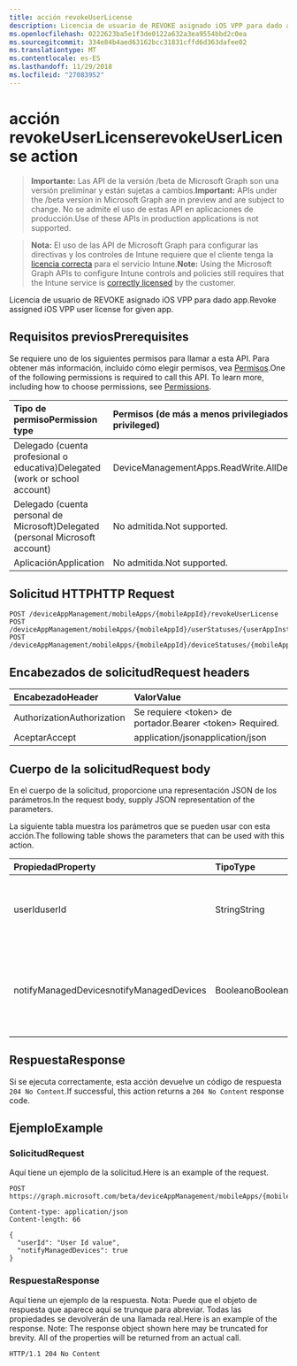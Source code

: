 ```yaml
---
title: acción revokeUserLicense
description: Licencia de usuario de REVOKE asignado iOS VPP para dado app.
ms.openlocfilehash: 0222623ba5e1f3de0122a632a3ea9554bbd2c0ea
ms.sourcegitcommit: 334e84b4aed63162bcc31831cffd6d363dafee02
ms.translationtype: MT
ms.contentlocale: es-ES
ms.lasthandoff: 11/29/2018
ms.locfileid: "27083952"
---
```

# <a name="revokeuserlicense-action"></a><span data-ttu-id="ba8dd-103">acción revokeUserLicense</span><span class="sxs-lookup"><span data-stu-id="ba8dd-103">revokeUserLicense action</span></span>

> <span data-ttu-id="ba8dd-104">**Importante:** Las API de la versión /beta de Microsoft Graph son una versión preliminar y están sujetas a cambios.</span><span class="sxs-lookup"><span data-stu-id="ba8dd-104">**Important:** APIs under the /beta version in Microsoft Graph are in preview and are subject to change.</span></span> <span data-ttu-id="ba8dd-105">No se admite el uso de estas API en aplicaciones de producción.</span><span class="sxs-lookup"><span data-stu-id="ba8dd-105">Use of these APIs in production applications is not supported.</span></span>

> <span data-ttu-id="ba8dd-106">**Nota:** El uso de las API de Microsoft Graph para configurar las directivas y los controles de Intune requiere que el cliente tenga la [licencia correcta](https://go.microsoft.com/fwlink/?linkid=839381) para el servicio Intune.</span><span class="sxs-lookup"><span data-stu-id="ba8dd-106">**Note:** Using the Microsoft Graph APIs to configure Intune controls and policies still requires that the Intune service is [correctly licensed](https://go.microsoft.com/fwlink/?linkid=839381) by the customer.</span></span>

<span data-ttu-id="ba8dd-107">Licencia de usuario de REVOKE asignado iOS VPP para dado app.</span><span class="sxs-lookup"><span data-stu-id="ba8dd-107">Revoke assigned iOS VPP user license for given app.</span></span>
## <a name="prerequisites"></a><span data-ttu-id="ba8dd-108">Requisitos previos</span><span class="sxs-lookup"><span data-stu-id="ba8dd-108">Prerequisites</span></span>
<span data-ttu-id="ba8dd-p102">Se requiere uno de los siguientes permisos para llamar a esta API. Para obtener más información, incluido cómo elegir permisos, vea [Permisos](/graph/permissions-reference).</span><span class="sxs-lookup"><span data-stu-id="ba8dd-p102">One of the following permissions is required to call this API. To learn more, including how to choose permissions, see [Permissions](/graph/permissions-reference).</span></span>

|<span data-ttu-id="ba8dd-111">Tipo de permiso</span><span class="sxs-lookup"><span data-stu-id="ba8dd-111">Permission type</span></span>|<span data-ttu-id="ba8dd-112">Permisos (de más a menos privilegiados)</span><span class="sxs-lookup"><span data-stu-id="ba8dd-112">Permissions (from most to least privileged)</span></span>|
|:---|:---|
|<span data-ttu-id="ba8dd-113">Delegado (cuenta profesional o educativa)</span><span class="sxs-lookup"><span data-stu-id="ba8dd-113">Delegated (work or school account)</span></span>|<span data-ttu-id="ba8dd-114">DeviceManagementApps.ReadWrite.All</span><span class="sxs-lookup"><span data-stu-id="ba8dd-114">DeviceManagementApps.ReadWrite.All</span></span>|
|<span data-ttu-id="ba8dd-115">Delegado (cuenta personal de Microsoft)</span><span class="sxs-lookup"><span data-stu-id="ba8dd-115">Delegated (personal Microsoft account)</span></span>|<span data-ttu-id="ba8dd-116">No admitida.</span><span class="sxs-lookup"><span data-stu-id="ba8dd-116">Not supported.</span></span>|
|<span data-ttu-id="ba8dd-117">Aplicación</span><span class="sxs-lookup"><span data-stu-id="ba8dd-117">Application</span></span>|<span data-ttu-id="ba8dd-118">No admitida.</span><span class="sxs-lookup"><span data-stu-id="ba8dd-118">Not supported.</span></span>|

## <a name="http-request"></a><span data-ttu-id="ba8dd-119">Solicitud HTTP</span><span class="sxs-lookup"><span data-stu-id="ba8dd-119">HTTP Request</span></span>
<!-- {
  "blockType": "ignored"
}
-->
``` http
POST /deviceAppManagement/mobileApps/{mobileAppId}/revokeUserLicense
POST /deviceAppManagement/mobileApps/{mobileAppId}/userStatuses/{userAppInstallStatusId}/app/revokeUserLicense
POST /deviceAppManagement/mobileApps/{mobileAppId}/deviceStatuses/{mobileAppInstallStatusId}/app/revokeUserLicense
```

## <a name="request-headers"></a><span data-ttu-id="ba8dd-120">Encabezados de solicitud</span><span class="sxs-lookup"><span data-stu-id="ba8dd-120">Request headers</span></span>
|<span data-ttu-id="ba8dd-121">Encabezado</span><span class="sxs-lookup"><span data-stu-id="ba8dd-121">Header</span></span>|<span data-ttu-id="ba8dd-122">Valor</span><span class="sxs-lookup"><span data-stu-id="ba8dd-122">Value</span></span>|
|:---|:---|
|<span data-ttu-id="ba8dd-123">Authorization</span><span class="sxs-lookup"><span data-stu-id="ba8dd-123">Authorization</span></span>|<span data-ttu-id="ba8dd-124">Se requiere &lt;token&gt; de portador.</span><span class="sxs-lookup"><span data-stu-id="ba8dd-124">Bearer &lt;token&gt; Required.</span></span>|
|<span data-ttu-id="ba8dd-125">Aceptar</span><span class="sxs-lookup"><span data-stu-id="ba8dd-125">Accept</span></span>|<span data-ttu-id="ba8dd-126">application/json</span><span class="sxs-lookup"><span data-stu-id="ba8dd-126">application/json</span></span>|

## <a name="request-body"></a><span data-ttu-id="ba8dd-127">Cuerpo de la solicitud</span><span class="sxs-lookup"><span data-stu-id="ba8dd-127">Request body</span></span>
<span data-ttu-id="ba8dd-128">En el cuerpo de la solicitud, proporcione una representación JSON de los parámetros.</span><span class="sxs-lookup"><span data-stu-id="ba8dd-128">In the request body, supply JSON representation of the parameters.</span></span>

<span data-ttu-id="ba8dd-129">La siguiente tabla muestra los parámetros que se pueden usar con esta acción.</span><span class="sxs-lookup"><span data-stu-id="ba8dd-129">The following table shows the parameters that can be used with this action.</span></span>

|<span data-ttu-id="ba8dd-130">Propiedad</span><span class="sxs-lookup"><span data-stu-id="ba8dd-130">Property</span></span>|<span data-ttu-id="ba8dd-131">Tipo</span><span class="sxs-lookup"><span data-stu-id="ba8dd-131">Type</span></span>|<span data-ttu-id="ba8dd-132">Descripción</span><span class="sxs-lookup"><span data-stu-id="ba8dd-132">Description</span></span>|
|:---|:---|:---|
|<span data-ttu-id="ba8dd-133">userId</span><span class="sxs-lookup"><span data-stu-id="ba8dd-133">userId</span></span>|<span data-ttu-id="ba8dd-134">String</span><span class="sxs-lookup"><span data-stu-id="ba8dd-134">String</span></span>|<span data-ttu-id="ba8dd-135">UserId para quienes licencia de aplicaciones asignado es que se desea revocar</span><span class="sxs-lookup"><span data-stu-id="ba8dd-135">UserId for whom assigned app license is to be revoked</span></span>|
|<span data-ttu-id="ba8dd-136">notifyManagedDevices</span><span class="sxs-lookup"><span data-stu-id="ba8dd-136">notifyManagedDevices</span></span>|<span data-ttu-id="ba8dd-137">Booleano</span><span class="sxs-lookup"><span data-stu-id="ba8dd-137">Boolean</span></span>|<span data-ttu-id="ba8dd-138">Valor Boolean que indica si se debe enviar notificación de revoke para dispositivos</span><span class="sxs-lookup"><span data-stu-id="ba8dd-138">Boolean that indicates if revoke notification should be sent to device</span></span>|



## <a name="response"></a><span data-ttu-id="ba8dd-139">Respuesta</span><span class="sxs-lookup"><span data-stu-id="ba8dd-139">Response</span></span>
<span data-ttu-id="ba8dd-140">Si se ejecuta correctamente, esta acción devuelve un código de respuesta `204 No Content`.</span><span class="sxs-lookup"><span data-stu-id="ba8dd-140">If successful, this action returns a `204 No Content` response code.</span></span>

## <a name="example"></a><span data-ttu-id="ba8dd-141">Ejemplo</span><span class="sxs-lookup"><span data-stu-id="ba8dd-141">Example</span></span>
### <a name="request"></a><span data-ttu-id="ba8dd-142">Solicitud</span><span class="sxs-lookup"><span data-stu-id="ba8dd-142">Request</span></span>
<span data-ttu-id="ba8dd-143">Aquí tiene un ejemplo de la solicitud.</span><span class="sxs-lookup"><span data-stu-id="ba8dd-143">Here is an example of the request.</span></span>
``` http
POST https://graph.microsoft.com/beta/deviceAppManagement/mobileApps/{mobileAppId}/revokeUserLicense

Content-type: application/json
Content-length: 66

{
  "userId": "User Id value",
  "notifyManagedDevices": true
}
```

### <a name="response"></a><span data-ttu-id="ba8dd-144">Respuesta</span><span class="sxs-lookup"><span data-stu-id="ba8dd-144">Response</span></span>
<span data-ttu-id="ba8dd-p103">Aquí tiene un ejemplo de la respuesta. Nota: Puede que el objeto de respuesta que aparece aquí se trunque para abreviar. Todas las propiedades se devolverán de una llamada real.</span><span class="sxs-lookup"><span data-stu-id="ba8dd-p103">Here is an example of the response. Note: The response object shown here may be truncated for brevity. All of the properties will be returned from an actual call.</span></span>
``` http
HTTP/1.1 204 No Content
```





